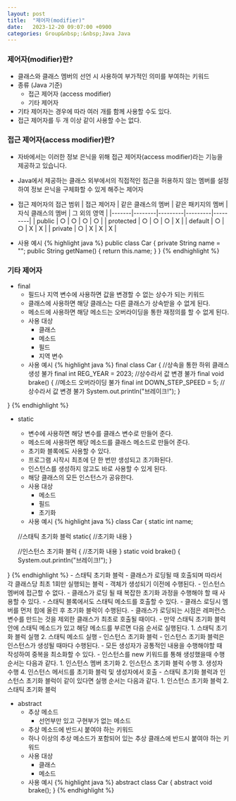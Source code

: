 ```yaml
---
layout: post
title:  "제어자(modifier)"
date:   2023-12-20 09:07:00 +0900
categories: Group&nbsp;:&nbsp;Java Java
---
```


### 제어자(modifier)란?

- 클래스와 클래스 멤버의 선언 시 사용하여 부가적인 의미를 부여하는 키워드
- 종류 (Java 기준)
    - 접근 제어자 (access modifier)
    - 기타 제어자
- 기타 제어자는 경우에 따라 여러 개를 함께 사용할 수도 있다.
- 접근 제어자를 두 개 이상 같이 사용할 수는 없다.

### 접근 제어자(access modifier)란?

- 자바에서는 이러한 정보 은닉을 위해 접근 제어자(access modifier)라는 기능을 제공하고 있습니다.

- Java에서 제공하는 클래스 외부에서의 직접적인 접근을 허용하지 않는 멤버를 설정하여 정보 은닉을 구체화할 수 있게 해주는 제어자

- 접근 제어자의 접근 범위
| 접근 제어자 | 같은 클래스의 멤버 | 같은 패키지의 멤버 | 자식 클래스의 멤버 | 그 외의 영역 |
|-------|--------|---------|---------|---------|
| public | ○ | ○ | ○ | ○ |
| protected | ○ | ○ | ○ | X |
| default | ○ | ○ | X | X |
| private | ○ | X | X | X |

- 사용 예시
{% highlight java %}
public class Car {
    private String name = "";
    public String getName() {
        return this.name;
    }
}
{% endhighlight %}

### 기타 제어자

- final
    - 필드나 지역 변수에 사용하면 값을 변경할 수 없는 상수가 되는 키워드
    - 클래스에 사용하면 해당 클래스는 다른 클래스가 상속받을 수 없게 된다.
    - 메소드에 사용하면 해당 메소드는 오버라이딩을 통한 재정의를 할 수 없게 된다.
    - 사용 대상
        - 클래스
        - 메소드
        - 필드
        - 지역 변수
    - 사용 예시
{% highlight java %}
final class Car { //상속을 통한 하위 클래스 생성 불가
    final int REG_YEAR = 2023; //상수라서 값 변경 불가
    final void brake() { //메소드 오버라이딩 불가
        final int DOWN_STEP_SPEED = 5; //상수라서 값 변경 불가
        System.out.println("브레이크!");
    }

}
{% endhighlight %}
- static
    - 변수에 사용하면 해당 변수를 클래스 변수로 만들어 준다.
    - 메소드에 사용하면 해당 메소드를 클래스 메소드로 만들어 준다.
    - 초기화 블록에도 사용할 수 있다.
    - 프로그램 시작시 최초에 단 한 번만 생성되고 초기화된다.
    - 인스턴스를 생성하지 않고도 바로 사용할 수 있게 된다.
    - 해당 클래스의 모든 인스턴스가 공유한다.
    - 사용 대상
        - 메소드
        - 필드
        - 초기화
    - 사용 예시
{% highlight java %}
class Car {
    static int name;

    //스태틱 초기화 블럭
    static{
        //초기화 내용
    }

    //인스턴스 초기화 블럭
    {
        //초기화 내용
    }
    static void brake() {
        System.out.println("브레이크!");
    }

}
{% endhighlight %}
    - 스태틱 초기화 블럭
        - 클래스가 로딩될 때 호출되며 따라서 각 클래스당 최초 1회만 실행되는 블럭
        - 객체가 생성되기 이전에 수행된다.
        - 인스턴스 멤버에 접근할 수 없다.
        - 클래스가 로딩 될 때 복잡한 초기화 과정을 수행해야 할 때 사용할 수 있다.
        - 스태틱 블록에서도 스태틱 메소드를 호출할 수 있다.
        - 클래스 로딩시 멤버를 먼저 힙에 올린 후 초기화 블럭이 수행된다.
        - 클래스가 로딩되는 시점은 레퍼런스 변수를 만드는 것을 제외한 클래스가 최초로 호출될 때이다.
        - 만약 스태틱 초기화 블럭 안에 스태틱 메소드가 있고 해당 메소드를 부르면 다음 순서로 실행된다.
            1. 스태틱 초기화 블럭 실행
            2. 스태틱 메소드 실행
    - 인스턴스 초기화 블럭
        - 인스턴스 초기화 블럭은 인스턴스가 생성될 때마다 수행된다.
        - 모든 생성자가 공통적인 내용을 수행해야할 때 작성하여 중복을 최소화할 수 있다.
        - 인스턴스를 new 키워드를 통해 생성했을때 수행 순서는 다음과 같다.
            1. 인스턴스 멤버 초기화
            2. 인스턴스 초기화 블럭 수행
            3. 생성자 수행
            4. 인스턴스 메서드를 초기화 블럭 및 생성자에서 호출
        - 스태틱 초기화 블럭과 인스턴스 초기화 블럭이 같이 있다면 실행 순서는 다음과 같다.
            1. 인스턴스 초기화 블럭
            2. 스태틱 초기화 블럭
- abstract 
    - 추상 메소드
        - 선언부만 있고 구현부가 없는 메소드
    - 추상 메소드에 반드시 붙여야 하는 키워드
    - 하나 이상의 추상 메소드가 포함되어 있는 추상 클래스에 반드시 붙여야 하는 키워드
    - 사용 대상
        - 클래스
        - 메소드
    - 사용 예시
{% highlight java %}
abstract class Car {
    abstract void brake();
}
{% endhighlight %}